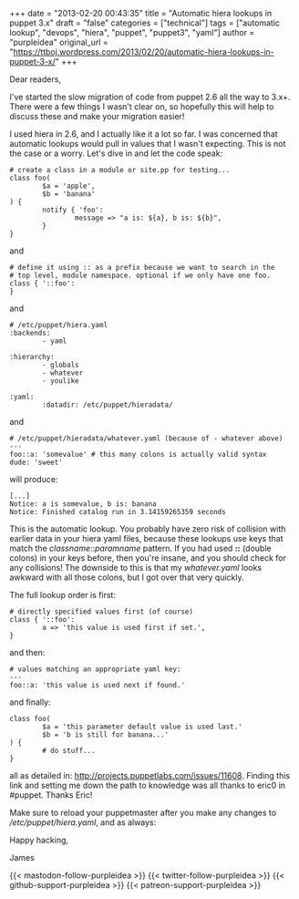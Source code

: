 +++
date = "2013-02-20 00:43:35"
title = "Automatic hiera lookups in puppet 3.x"
draft = "false"
categories = ["technical"]
tags = ["automatic lookup", "devops", "hiera", "puppet", "puppet3", "yaml"]
author = "purpleidea"
original_url = "https://ttboj.wordpress.com/2013/02/20/automatic-hiera-lookups-in-puppet-3-x/"
+++

Dear readers,

I've started the slow migration of code from puppet 2.6 all the way to 3.x+. There were a few things I wasn't clear on, so hopefully this will help to discuss these and make your migration easier!

I used hiera in 2.6, and I actually like it a lot so far. I was concerned that automatic lookups would pull in values that I wasn't expecting. This is not the case or a worry. Let's dive in and let the code speak:
```
# create a class in a module or site.pp for testing...
class foo(
        $a = 'apple',
        $b = 'banana'
) {
        notify { 'foo':
                message => "a is: ${a}, b is: ${b}",
        }
}
```
and
```
# define it using :: as a prefix because we want to search in the
# top level, module namespace. optional if we only have one foo.
class { '::foo':
}
```
and
```
# /etc/puppet/hiera.yaml
:backends:
        - yaml

:hierarchy:
        - globals
        - whatever
        - youlike

:yaml:
        :datadir: /etc/puppet/hieradata/
```
and
```
# /etc/puppet/hieradata/whatever.yaml (because of - whatever above)
---
foo::a: 'somevalue' # this many colons is actually valid syntax
dude: 'sweet'
```
will produce:
```
[...]
Notice: a is somevalue, b is: banana
Notice: Finished catalog run in 3.14159265359 seconds
```
This is the automatic lookup. You probably have zero risk of collision with earlier data in your hiera yaml files, because these lookups use keys that match the <em>classname</em>::<em>paramname</em> pattern. If you had used <strong>::</strong> (double colons) in your keys before, then you're insane, and you should check for any collisions! The downside to this is that my <em>whatever.yaml</em> looks awkward with all those colons, but I got over that very quickly.

The full lookup order is first:
```
# directly specified values first (of course)
class { '::foo':
        a => 'this value is used first if set.',
}
```
and then:
```
# values matching an appropriate yaml key:
---
foo::a: 'this value is used next if found.'
```
and finally:
```
class foo(
        $a = 'this parameter default value is used last.'
        $b = 'b is still for banana...'
) {
        # do stuff...
}
```
all as detailed in: <a href="http://projects.puppetlabs.com/issues/11608">http://projects.puppetlabs.com/issues/11608</a>. Finding this link and setting me down the path to knowledge was all thanks to eric0 in #puppet. Thanks Eric!

Make sure to reload your puppetmaster after you make any changes to <em>/etc/puppet/hiera.yaml</em>, and as always:

Happy hacking,

James

{{< mastodon-follow-purpleidea >}}
{{< twitter-follow-purpleidea >}}
{{< github-support-purpleidea >}}
{{< patreon-support-purpleidea >}}
